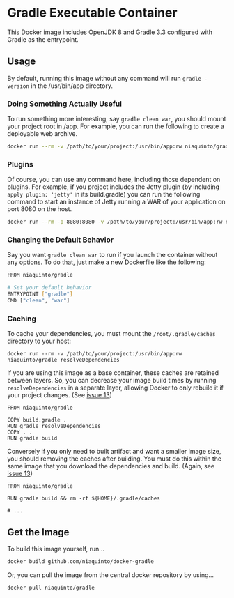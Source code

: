 # Gradle Executable Container

This Docker image includes OpenJDK 8 and Gradle 3.3 configured with Gradle as the entrypoint.

## Usage

By default, running this image without any command will run `gradle -version` in the /usr/bin/app directory.

### Doing Something Actually Useful
To run something more interesting, say `gradle clean war`, you should mount your project root in /app. For example, you can run the following to create a deployable web archive.

```bash
docker run --rm -v /path/to/your/project:/usr/bin/app:rw niaquinto/gradle clean war
```

### Plugins
Of course, you can use any command here, including those dependent on plugins. For example, if you project includes the Jetty plugin (by including `apply plugin: 'jetty'` in its build.gradle) you can run the following command to start an instance of Jetty running a WAR of your application on port 8080 on the host.

```bash
docker run --rm -p 8080:8080 -v /path/to/your/project:/usr/bin/app:rw niaquinto/gradle jettyRunWar
```

### Changing the Default Behavior
Say you want `gradle clean war` to run if you launch the container without any options. To do that, just make a new Dockerfile like the following:

```bash
FROM niaquinto/gradle

# Set your default behavior
ENTRYPOINT ["gradle"]
CMD ["clean", "war"]
```

### Caching
To cache your dependencies, you must mount the `/root/.gradle/caches` directory to your host:

`docker run --rm -v /path/to/your/project:/usr/bin/app:rw niaquinto/gradle resolveDependencies`

If you are using this image as a base container, these caches are retained between layers. So, you can decrease your image build times by running `resolveDependencies` in a separate layer, allowing Docker to only rebuild it if your project changes. (See [issue 13](https://github.com/niaquinto/docker-gradle/issues/13))

```
FROM niaquinto/gradle

COPY build.gradle .
RUN gradle resolveDependencies
COPY . .
RUN gradle build
```

Conversely if you only need to built artifact and want a smaller image size, you should removing the caches after building. You must do this within the same image that you download the dependencies and build. (Again, see [issue 13](https://github.com/niaquinto/docker-gradle/issues/13))

```
FROM niaquinto/gradle

RUN gradle build && rm -rf ${HOME}/.gradle/caches

# ...
```

## Get the Image

To build this image yourself, run...
 
```bash
docker build github.com/niaquinto/docker-gradle
```

Or, you can pull the image from the central docker repository by using... 

```bash
docker pull niaquinto/gradle
```
